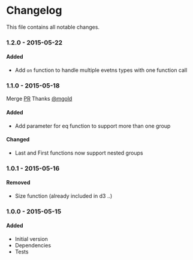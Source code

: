 # Changelog

This file contains all notable changes.

### 1.2.0 - 2015-05-22

#### Added 

* Add `on` function to handle multiple evetns types with one function call


### 1.1.0 - 2015-05-18

Merge [PR](https://github.com/wbkd/d3-extended/pull/1)
Thanks [@mgold](https://github.com/mgold)

#### Added 

* Add parameter for eq function to support more than one group

#### Changed

* Last and First functions now support nested groups 


### 1.0.1 - 2015-05-16

#### Removed

* Size function (already included in d3 ..)


### 1.0.0 - 2015-05-15

#### Added

* Initial version
* Dependencies
* Tests